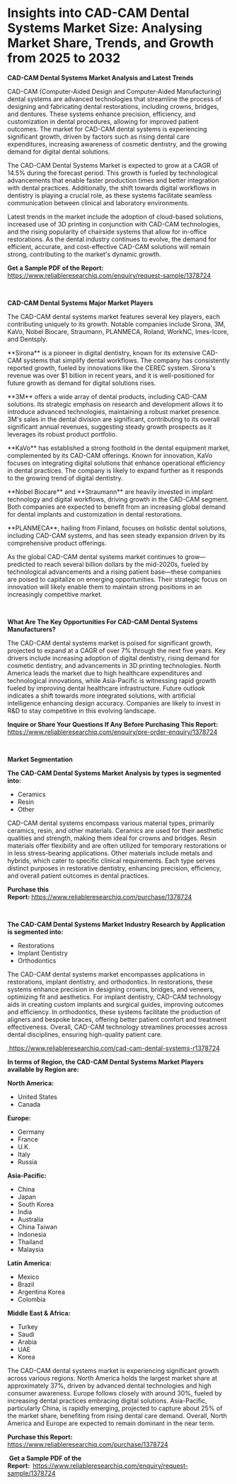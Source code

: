 <p><h1>Insights into CAD-CAM Dental Systems Market Size: Analysing Market Share, Trends, and Growth from 2025 to 2032</h1></p><p><strong>CAD-CAM Dental Systems Market Analysis and Latest Trends</strong></p>
<p><p>CAD-CAM (Computer-Aided Design and Computer-Aided Manufacturing) dental systems are advanced technologies that streamline the process of designing and fabricating dental restorations, including crowns, bridges, and dentures. These systems enhance precision, efficiency, and customization in dental procedures, allowing for improved patient outcomes. The market for CAD-CAM dental systems is experiencing significant growth, driven by factors such as rising dental care expenditures, increasing awareness of cosmetic dentistry, and the growing demand for digital dental solutions.</p><p>The CAD-CAM Dental Systems Market is expected to grow at a CAGR of 14.5% during the forecast period. This growth is fueled by technological advancements that enable faster production times and better integration with dental practices. Additionally, the shift towards digital workflows in dentistry is playing a crucial role, as these systems facilitate seamless communication between clinical and laboratory environments.</p><p>Latest trends in the market include the adoption of cloud-based solutions, increased use of 3D printing in conjunction with CAD-CAM technologies, and the rising popularity of chairside systems that allow for in-office restorations. As the dental industry continues to evolve, the demand for efficient, accurate, and cost-effective CAD-CAM solutions will remain strong, contributing to the market's dynamic growth.</p></p>
<p><strong>Get a Sample PDF of the Report:&nbsp;</strong> <a href="https://www.reliableresearchiq.com/enquiry/request-sample/1378724?utm_campaign=2739&utm_medium=2&utm_source=Github&utm_content=ia&utm_term=14042025&utm_id=cad-cam-dental-systems">https://www.reliableresearchiq.com/enquiry/request-sample/1378724</a></p>
<p>&nbsp;</p>
<p><strong>CAD-CAM Dental Systems Major Market Players</strong></p>
<p><p>The CAD-CAM dental systems market features several key players, each contributing uniquely to its growth. Notable companies include Sirona, 3M, KaVo, Nobel Biocare, Straumann, PLANMECA, Roland, WorkNC, Imes-Icore, and Dentsply.</p><p>**Sirona** is a pioneer in digital dentistry, known for its extensive CAD-CAM systems that simplify dental workflows. The company has consistently reported growth, fueled by innovations like the CEREC system. Sirona's revenue was over $1 billion in recent years, and it is well-positioned for future growth as demand for digital solutions rises.</p><p>**3M** offers a wide array of dental products, including CAD-CAM solutions. Its strategic emphasis on research and development allows it to introduce advanced technologies, maintaining a robust market presence. 3M's sales in the dental division are significant, contributing to its overall significant annual revenues, suggesting steady growth prospects as it leverages its robust product portfolio.</p><p>**KaVo** has established a strong foothold in the dental equipment market, complemented by its CAD-CAM offerings. Known for innovation, KaVo focuses on integrating digital solutions that enhance operational efficiency in dental practices. The company is likely to expand further as it responds to the growing trend of digital dentistry.</p><p>**Nobel Biocare** and **Straumann** are heavily invested in implant technology and digital workflows, driving growth in the CAD-CAM segment. Both companies are expected to benefit from an increasing global demand for dental implants and customization in dental restorations.</p><p>**PLANMECA**, hailing from Finland, focuses on holistic dental solutions, including CAD-CAM systems, and has seen steady expansion driven by its comprehensive product offerings.</p><p>As the global CAD-CAM dental systems market continues to grow—predicted to reach several billion dollars by the mid-2020s, fueled by technological advancements and a rising patient base—these companies are poised to capitalize on emerging opportunities. Their strategic focus on innovation will likely enable them to maintain strong positions in an increasingly competitive market.</p></p>
<p>&nbsp;</p>
<p><strong>What Are The Key Opportunities For CAD-CAM Dental Systems Manufacturers?</strong></p>
<p><p>The CAD-CAM dental systems market is poised for significant growth, projected to expand at a CAGR of over 7% through the next five years. Key drivers include increasing adoption of digital dentistry, rising demand for cosmetic dentistry, and advancements in 3D printing technologies. North America leads the market due to high healthcare expenditures and technological innovations, while Asia-Pacific is witnessing rapid growth fueled by improving dental healthcare infrastructure. Future outlook indicates a shift towards more integrated solutions, with artificial intelligence enhancing design accuracy. Companies are likely to invest in R&D to stay competitive in this evolving landscape.</p></p>
<p><strong>Inquire or Share Your Questions If Any Before Purchasing This Report:</strong> <a href="https://www.reliableresearchiq.com/enquiry/pre-order-enquiry/1378724?utm_campaign=2739&utm_medium=2&utm_source=Github&utm_content=ia&utm_term=14042025&utm_id=cad-cam-dental-systems">https://www.reliableresearchiq.com/enquiry/pre-order-enquiry/1378724</a></p>
<p>&nbsp;</p>
<p><strong>Market Segmentation</strong></p>
<p><strong>The CAD-CAM Dental Systems Market Analysis by types is segmented into:</strong></p>
<p><ul><li>Ceramics</li><li>Resin</li><li>Other</li></ul></p>
<p><p>CAD-CAM dental systems encompass various material types, primarily ceramics, resin, and other materials. Ceramics are used for their aesthetic qualities and strength, making them ideal for crowns and bridges. Resin materials offer flexibility and are often utilized for temporary restorations or in less stress-bearing applications. Other materials include metals and hybrids, which cater to specific clinical requirements. Each type serves distinct purposes in restorative dentistry, enhancing precision, efficiency, and overall patient outcomes in dental practices.</p></p>
<p><strong>Purchase this Report:&nbsp;</strong><a href="https://www.reliableresearchiq.com/purchase/1378724?utm_campaign=2739&utm_medium=2&utm_source=Github&utm_content=ia&utm_term=14042025&utm_id=cad-cam-dental-systems">https://www.reliableresearchiq.com/purchase/1378724</a></p>
<p>&nbsp;</p>
<p><strong>The CAD-CAM Dental Systems Market Industry Research by Application is segmented into:</strong></p>
<p><ul><li>Restorations</li><li>Implant Dentistry</li><li>Orthodontics</li></ul></p>
<p><p>The CAD-CAM dental systems market encompasses applications in restorations, implant dentistry, and orthodontics. In restorations, these systems enhance precision in designing crowns, bridges, and veneers, optimizing fit and aesthetics. For implant dentistry, CAD-CAM technology aids in creating custom implants and surgical guides, improving outcomes and efficiency. In orthodontics, these systems facilitate the production of aligners and bespoke braces, offering better patient comfort and treatment effectiveness. Overall, CAD-CAM technology streamlines processes across dental disciplines, ensuring high-quality patient care.</p></p>
<p><a href="https://www.reliableresearchiq.com/cad-cam-dental-systems-r1378724?utm_campaign=2739&utm_medium=2&utm_source=Github&utm_content=ia&utm_term=14042025&utm_id=cad-cam-dental-systems">&nbsp;https://www.reliableresearchiq.com/cad-cam-dental-systems-r1378724</a></p>
<p><strong>In terms of Region, the CAD-CAM Dental Systems Market Players available by Region are:</strong></p>
<p>
    <p> <strong> North America: </strong>
        <ul>
            <li>United States</li>
            <li>Canada</li>
        </ul>
        </p> 
    <p> <strong> Europe: </strong>
        <ul>
            <li>Germany</li>
            <li>France</li>
            <li>U.K.</li>
            <li>Italy</li>
            <li>Russia</li>
        </ul>
        </p> 
    <p> <strong> Asia-Pacific: </strong>
        <ul>
            <li>China</li>
            <li>Japan</li>
            <li>South Korea</li>
            <li>India</li>
            <li>Australia</li>
            <li>China Taiwan</li>
            <li>Indonesia</li>
            <li>Thailand</li>
            <li>Malaysia</li>
        </ul>
        </p> 
    <p> <strong> Latin America: </strong>
        <ul>
            <li>Mexico</li>
            <li>Brazil</li>
            <li>Argentina Korea</li>
            <li>Colombia</li>
        </ul>
        </p> 
    <p> <strong> Middle East & Africa: </strong>
        <ul>
            <li>Turkey</li>
            <li>Saudi</li>
            <li>Arabia</li>
            <li>UAE</li>
            <li>Korea</li>
        </ul>
    </p>
    </p>
<p><p>The CAD-CAM dental systems market is experiencing significant growth across various regions. North America holds the largest market share at approximately 37%, driven by advanced dental technologies and high consumer awareness. Europe follows closely with around 30%, fueled by increasing dental practices embracing digital solutions. Asia-Pacific, particularly China, is rapidly emerging, projected to capture about 25% of the market share, benefiting from rising dental care demand. Overall, North America and Europe are expected to remain dominant in the near term.</p></p>
<p><strong>Purchase this Report: </strong><a href="https://www.reliableresearchiq.com/purchase/1378724?utm_campaign=2739&utm_medium=2&utm_source=Github&utm_content=ia&utm_term=14042025&utm_id=cad-cam-dental-systems">https://www.reliableresearchiq.com/purchase/1378724</a></p>
<p>&nbsp;<strong>Get a Sample PDF of the Report:&nbsp;&nbsp;</strong><a href="https://www.reliableresearchiq.com/enquiry/request-sample/1378724?utm_campaign=2739&utm_medium=2&utm_source=Github&utm_content=ia&utm_term=14042025&utm_id=cad-cam-dental-systems">https://www.reliableresearchiq.com/enquiry/request-sample/1378724</a></p>
<p><strong></strong></p>
<p><p></p><p></p><p></p></p>